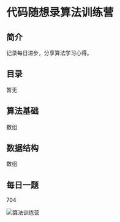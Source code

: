 # 代码随想录算法训练营

## 简介
记录每日进步，分享算法学习心得。

## 目录
暂无

## 算法基础
数组

## 数据结构
数组

## 每日一题
704

![算法训练营](image_url)
